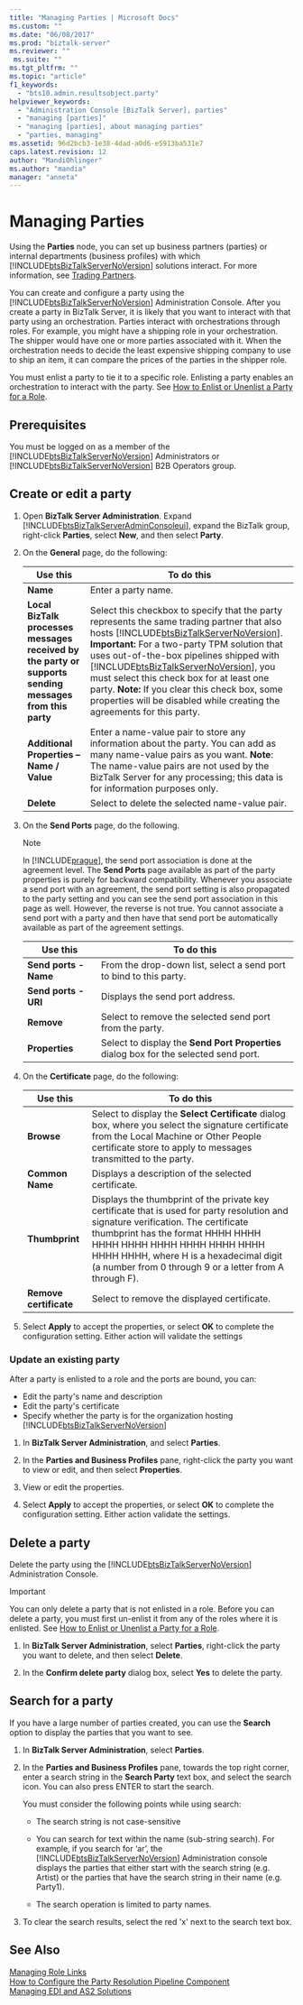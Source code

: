 ```yaml
---
title: "Managing Parties | Microsoft Docs"
ms.custom: ""
ms.date: "06/08/2017"
ms.prod: "biztalk-server"
ms.reviewer: ""
 ms.suite: ""
ms.tgt_pltfrm: ""
ms.topic: "article"
f1_keywords: 
  - "bts10.admin.resultsobject.party"
helpviewer_keywords: 
  - "Administration Console [BizTalk Server], parties"
  - "managing [parties]"
  - "managing [parties], about managing parties"
  - "parties, managing"
ms.assetid: 96d2bcb3-1e38-4dad-a0d6-e5913ba531e7
caps.latest.revision: 12
author: "MandiOhlinger"
ms.author: "mandia"
manager: "anneta"
---
```

# Managing Parties
Using the **Parties** node, you can set up business partners (parties) or internal departments (business profiles) with which [!INCLUDE[btsBizTalkServerNoVersion](../includes/btsbiztalkservernoversion-md.md)] solutions interact. For more information, see [Trading Partners](../core/trading-partners-and-business-profiles.md).  

You can create and configure a party using the [!INCLUDE[btsBizTalkServerNoVersion](../includes/btsbiztalkservernoversion-md.md)] Administration Console. After you create a party in BizTalk Server, it is likely that you want to interact with that party using an orchestration. Parties interact with orchestrations through roles. For example, you might have a shipping role in your orchestration. The shipper would have one or more parties associated with it. When the orchestration needs to decide the least expensive shipping company to use to ship an item, it can compare the prices of the parties in the shipper role.  
  
 You must enlist a party to tie it to a specific role. Enlisting a party enables an orchestration to interact with the party. See [How to Enlist or Unenlist a Party for a Role](../core/how-to-enlist-or-unenlist-a-party-for-a-role.md).
 
## Prerequisites  
 You must be logged on as a member of the [!INCLUDE[btsBizTalkServerNoVersion](../includes/btsbiztalkservernoversion-md.md)] Administrators or [!INCLUDE[btsBizTalkServerNoVersion](../includes/btsbiztalkservernoversion-md.md)] B2B Operators group.  
  
## Create or edit a party
  
1.  Open **BizTalk Server Administration**.  Expand [!INCLUDE[btsBizTalkServerAdminConsoleui](../includes/btsbiztalkserveradminconsoleui-md.md)], expand the BizTalk group, right-click **Parties**, select **New**, and then select **Party**.  
  
2.  On the **General** page, do the following:  
  
    |Use this|To do this|  
    |--------------|----------------|  
    |**Name**|Enter a party name.|  
    |**Local BizTalk processes messages received by the party or supports sending messages from this party**|Select this checkbox to specify that the party represents the same trading partner that also hosts [!INCLUDE[btsBizTalkServerNoVersion](../includes/btsbiztalkservernoversion-md.md)]. **Important:**  For a two-party TPM solution that uses out-of-the-box pipelines shipped with [!INCLUDE[btsBizTalkServerNoVersion](../includes/btsbiztalkservernoversion-md.md)], you must select this check box for at least one party. **Note:**  If you clear this check box, some properties will be disabled while creating the agreements for this party.|  
    |**Additional Properties – Name / Value**|Enter a name-value pair to store any information about the party. You can add as many name-value pairs as you want. **Note**:  The name-value pairs are not used by the BizTalk Server for any processing; this data is for information purposes only.|  
    |**Delete**|Select to delete the selected name-value pair.|  
  
3.  On the **Send Ports** page, do the following.  
  
    > [!NOTE]
    >  In [!INCLUDE[prague](../includes/prague-md.md)], the send port association is done at the agreement level. The **Send Ports** page available as part of the party properties is purely for backward compatibility. Whenever you associate a send port with an agreement, the send port setting is also propagated to the party setting and you can see the send port association in this page as well. However, the reverse is not true. You cannot associate a send port with a party and then have that send port be automatically available as part of the agreement settings.  
  
    |Use this|To do this|  
    |--------------|----------------|  
    |**Send ports - Name**|From the drop-down list, select a send port to bind to this party.|  
    |**Send ports - URI**|Displays the send port address.|  
    |**Remove**|Select to remove the selected send port from the party.|  
    |**Properties**|Select to display the **Send Port Properties** dialog box for the selected send port.|  
  
4.  On the **Certificate** page, do the following:  
  
    |Use this|To do this|  
    |--------------|----------------|  
    |**Browse**|Select to display the **Select Certificate** dialog box, where you select the signature certificate from the Local Machine or Other People certificate store to apply to messages transmitted to the party.|  
    |**Common Name**|Displays a description of the selected certificate.|  
    |**Thumbprint**|Displays the thumbprint of the private key certificate that is used for party resolution and signature verification. The certificate thumbprint has the format HHHH HHHH HHHH HHHH HHHH HHHH HHHH HHHH HHHH HHHH, where H is a hexadecimal digit (a number from 0 through 9 or a letter from A through F).|  
    |**Remove certificate**|Select to remove the displayed certificate.|  
  
5.  Select **Apply** to accept the properties, or select **OK** to complete the configuration setting. Either action will validate the settings  

### Update an existing party
After a party is enlisted to a role and the ports are bound, you can:  
  
-   Edit the party's name and description  
-   Edit the party's certificate  
-   Specify whether the party is for the organization hosting [!INCLUDE[btsBizTalkServerNoVersion](../includes/btsbiztalkservernoversion-md.md)]

1. In **BizTalk Server Administration**, and select **Parties**.

2. In the **Parties and Business Profiles** pane, right-click the party you want to view or edit, and then select **Properties**.  

3. View or edit the properties. 

4. Select **Apply** to accept the properties, or select **OK** to complete the configuration setting. Either action validate the settings.  

## Delete a party
Delete the party using the [!INCLUDE[btsBizTalkServerNoVersion](../includes/btsbiztalkservernoversion-md.md)] Administration Console.  
  
> [!IMPORTANT]
>  You can only delete a party that is not enlisted in a role. Before you can delete a party, you must first un-enlist it from any of the roles where it is enlisted. See [How to Enlist or Unenlist a Party for a Role](../core/how-to-enlist-or-unenlist-a-party-for-a-role.md). 

1. In **BizTalk Server Administration**, select **Parties**, right-click the party you want to delete, and then select **Delete**.  
  
2.  In the **Confirm delete party** dialog box, select **Yes** to delete the party.  

## Search for a party
If you have a large number of parties created, you can use the **Search** option to  display the parties that you want to see.  

1. In **BizTalk Server Administration**, select **Parties**.

3.  In the **Parties and Business Profiles** pane, towards the top right corner, enter a search string in the **Search Party** text box, and select the search icon. You can also press ENTER to start the search.  
  
     You must consider the following points while using search:  
  
    -   The search string is not case-sensitive
  
    -   You can search for text within the name (sub-string search). For example, if you search for ‘ar’, the [!INCLUDE[btsBizTalkServerNoVersion](../includes/btsbiztalkservernoversion-md.md)] Administration console displays the parties that either start with the search string (e.g. Artist) or the parties that have the search string in their name (e.g. Party1).  
  
    -   The search operation is limited to party names.  
  
4.  To clear the search results, select the red 'x' next to the search text box.  
  
## See Also  
 [Managing Role Links](../core/managing-role-links.md)   
 [How to Configure the Party Resolution Pipeline Component](../core/how-to-configure-the-party-resolution-pipeline-component.md)  
 [Managing EDI and AS2 Solutions](../core/managing-edi-and-as2-solutions.md)